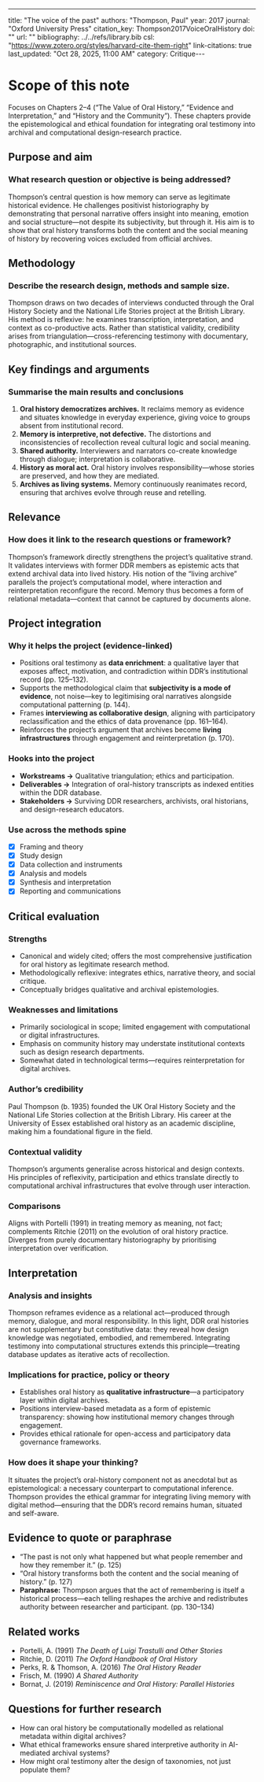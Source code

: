 ---
title: "The voice of the past"
authors: "Thompson, Paul"
year: 2017
journal: "Oxford University Press"
citation_key: Thompson2017VoiceOralHistory
doi: ""
url: ""
bibliography: ../../refs/library.bib
csl: "https://www.zotero.org/styles/harvard-cite-them-right"
link-citations: true
last_updated: "Oct 28, 2025, 11:00 AM"
category: Critique---
# Scope of this note
Focuses on Chapters 2–4 (“The Value of Oral History,” “Evidence and Interpretation,” and “History and the Community”). These chapters provide the epistemological and ethical foundation for integrating oral testimony into archival and computational design-research practice. 

## Purpose and aim
### What research question or objective is being addressed?
Thompson’s central question is how memory can serve as legitimate historical evidence. He challenges positivist historiography by demonstrating that personal narrative offers insight into meaning, emotion and social structure—not despite its subjectivity, but through it. His aim is to show that oral history transforms both the content and the social meaning of history by recovering voices excluded from official archives.

## Methodology
### Describe the research design, methods and sample size.
Thompson draws on two decades of interviews conducted through the Oral History Society and the National Life Stories project at the British Library. His method is reflexive: he examines transcription, interpretation, and context as co-productive acts. Rather than statistical validity, credibility arises from triangulation—cross-referencing testimony with documentary, photographic, and institutional sources.

## Key findings and arguments
### Summarise the main results and conclusions
1. **Oral history democratizes archives.** It reclaims memory as evidence and situates knowledge in everyday experience, giving voice to groups absent from institutional record.  
2. **Memory is interpretive, not defective.** The distortions and inconsistencies of recollection reveal cultural logic and social meaning.  
3. **Shared authority.** Interviewers and narrators co-create knowledge through dialogue; interpretation is collaborative.  
4. **History as moral act.** Oral history involves responsibility—whose stories are preserved, and how they are mediated.  
5. **Archives as living systems.** Memory continuously reanimates record, ensuring that archives evolve through reuse and retelling.

## Relevance
### How does it link to the research questions or framework?
Thompson’s framework directly strengthens the project’s qualitative strand. It validates interviews with former DDR members as epistemic acts that extend archival data into lived history. His notion of the “living archive” parallels the project’s computational model, where interaction and reinterpretation reconfigure the record. Memory thus becomes a form of relational metadata—context that cannot be captured by documents alone.

## Project integration
### Why it helps the project (evidence-linked)
- Positions oral testimony as **data enrichment**: a qualitative layer that exposes affect, motivation, and contradiction within DDR’s institutional record (pp. 125–132).  
- Supports the methodological claim that **subjectivity is a mode of evidence**, not noise—key to legitimising oral narratives alongside computational patterning (p. 144).  
- Frames **interviewing as collaborative design**, aligning with participatory reclassification and the ethics of data provenance (pp. 161–164).  
- Reinforces the project’s argument that archives become **living infrastructures** through engagement and reinterpretation (p. 170).

### Hooks into the project
- **Workstreams →** Qualitative triangulation; ethics and participation.  
- **Deliverables →** Integration of oral-history transcripts as indexed entities within the DDR database.  
- **Stakeholders →** Surviving DDR researchers, archivists, oral historians, and design-research educators.

### Use across the methods spine
- [x] Framing and theory  
- [x] Study design  
- [x] Data collection and instruments  
- [x] Analysis and models  
- [x] Synthesis and interpretation  
- [x] Reporting and communications  

## Critical evaluation
### Strengths
- Canonical and widely cited; offers the most comprehensive justification for oral history as legitimate research method.  
- Methodologically reflexive: integrates ethics, narrative theory, and social critique.  
- Conceptually bridges qualitative and archival epistemologies.  

### Weaknesses and limitations
- Primarily sociological in scope; limited engagement with computational or digital infrastructures.  
- Emphasis on community history may understate institutional contexts such as design research departments.  
- Somewhat dated in technological terms—requires reinterpretation for digital archives.

### Author’s credibility
Paul Thompson (b. 1935) founded the UK Oral History Society and the National Life Stories collection at the British Library. His career at the University of Essex established oral history as an academic discipline, making him a foundational figure in the field.

### Contextual validity
Thompson’s arguments generalise across historical and design contexts. His principles of reflexivity, participation and ethics translate directly to computational archival infrastructures that evolve through user interaction.

### Comparisons
Aligns with Portelli (1991) in treating memory as meaning, not fact; complements Ritchie (2011) on the evolution of oral history practice. Diverges from purely documentary historiography by prioritising interpretation over verification.

## Interpretation
### Analysis and insights
Thompson reframes evidence as a relational act—produced through memory, dialogue, and moral responsibility. In this light, DDR oral histories are not supplementary but constitutive data: they reveal how design knowledge was negotiated, embodied, and remembered. Integrating testimony into computational structures extends this principle—treating database updates as iterative acts of recollection.

### Implications for practice, policy or theory
- Establishes oral history as **qualitative infrastructure**—a participatory layer within digital archives.  
- Positions interview-based metadata as a form of epistemic transparency: showing how institutional memory changes through engagement.  
- Provides ethical rationale for open-access and participatory data governance frameworks.

### How does it shape your thinking?
It situates the project’s oral-history component not as anecdotal but as epistemological: a necessary counterpart to computational inference. Thompson provides the ethical grammar for integrating living memory with digital method—ensuring that the DDR’s record remains human, situated and self-aware.

## Evidence to quote or paraphrase
- “The past is not only what happened but what people remember and how they remember it.” (p. 125)  
- “Oral history transforms both the content and the social meaning of history.” (p. 127)  
- **Paraphrase:** Thompson argues that the act of remembering is itself a historical process—each telling reshapes the archive and redistributes authority between researcher and participant. (pp. 130–134)

## Related works
- Portelli, A. (1991) *The Death of Luigi Trastulli and Other Stories*  
- Ritchie, D. (2011) *The Oxford Handbook of Oral History*  
- Perks, R. & Thomson, A. (2016) *The Oral History Reader*  
- Frisch, M. (1990) *A Shared Authority*  
- Bornat, J. (2019) *Reminiscence and Oral History: Parallel Histories*  

## Questions for further research
- How can oral history be computationally modelled as relational metadata within digital archives?  
- What ethical frameworks ensure shared interpretive authority in AI-mediated archival systems?  
- How might oral testimony alter the design of taxonomies, not just populate them?
